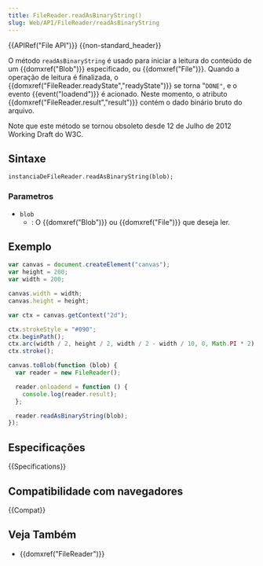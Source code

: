 ```yaml
---
title: FileReader.readAsBinaryString()
slug: Web/API/FileReader/readAsBinaryString
---
```


{{APIRef("File API")}} {{non-standard_header}}

O método `readAsBinaryString` é usado para iniciar a leitura do conteúdo de um {{domxref("Blob")}} especificado, ou {{domxref("File")}}. Quando a operação de leitura é finalizada, o {{domxref("FileReader.readyState","readyState")}} se torna "`DONE"`, e o evento {{event("loadend")}} é acionado. Neste momento, o atributo {{domxref("FileReader.result","result")}} contém o dado binário bruto do arquivo.

Note que este método se tornou obsoleto desde 12 de Julho de 2012 Working Draft do W3C.

## Sintaxe

```
instanciaDeFileReader.readAsBinaryString(blob);
```

### Parametros

- `blob`
  - : O {{domxref("Blob")}} ou {{domxref("File")}} que deseja ler.

## Exemplo

```js
var canvas = document.createElement("canvas");
var height = 200;
var width = 200;

canvas.width = width;
canvas.height = height;

var ctx = canvas.getContext("2d");

ctx.strokeStyle = "#090";
ctx.beginPath();
ctx.arc(width / 2, height / 2, width / 2 - width / 10, 0, Math.PI * 2);
ctx.stroke();

canvas.toBlob(function (blob) {
  var reader = new FileReader();

  reader.onloadend = function () {
    console.log(reader.result);
  };

  reader.readAsBinaryString(blob);
});
```

## Especificações

{{Specifications}}

## Compatibilidade com navegadores

{{Compat}}

## Veja Também

- {{domxref("FileReader")}}

